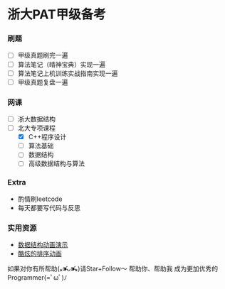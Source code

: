 # 浙大PAT甲级备考


### 刷题
- [ ] 甲级真题刷完一遍
- [ ] 算法笔记（晴神宝典）实现一遍
- [ ] 算法笔记上机训练实战指南实现一遍
- [ ] 甲级真题复盘一遍

### 网课
- [ ] 浙大数据结构
- [ ] 北大专项课程
  - [X] C++程序设计
  - [ ] 算法基础
  - [ ] 数据结构
  - [ ] 高级数据结构与算法

### Extra
- 酌情刷leetcode
- 每天都要写代码与反思

### 实用资源
- [数据结构动画演示](https://visualgo.net/en)
- [酷炫的排序动画](http://sorting.at/)


如果对你有所帮助(⁎⁍̴̛ᴗ⁍̴̛⁎)请Star+Follow～
帮助你、帮助我 成为更加优秀的Programmer(=ﾟωﾟ)ﾉ
